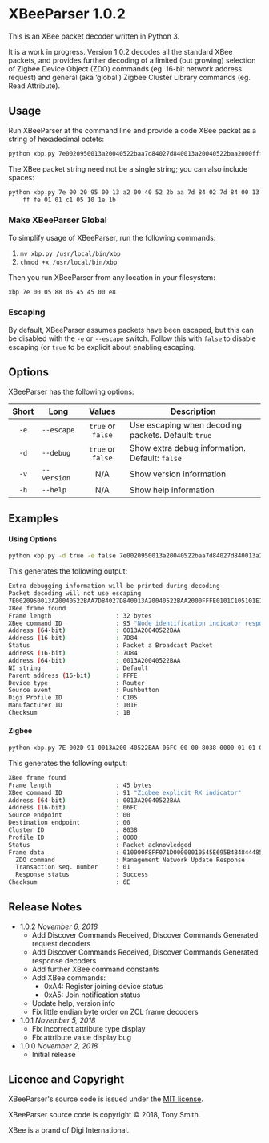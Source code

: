 # XBeeParser 1.0.2 #

This is an XBee packet decoder written in Python 3.

It is a work in progress. Version 1.0.2 decodes all the standard XBee packets, and provides further decoding of a limited (but growing) selection of Zigbee Device Object (ZDO) commands (eg. 16-bit network address request) and general (aka ‘global’) Zigbee Cluster Library commands (eg. Read Attribute).

## Usage ##

Run XBeeParser at the command line and provide a code XBee packet as a string of hexadecimal octets:

```bash
python xbp.py 7e0020950013a20040522baa7d84027d840013a20040522baa2000fffe0101c105101e1b
```

The XBee packet string need not be a single string; you can also include spaces:

```bash
python xbp.py 7e 00 20 95 00 13 a2 00 40 52 2b aa 7d 84 02 7d 84 00 13 a2 00 40 52 2b aa 20 00 
    ff fe 01 01 c1 05 10 1e 1b
```

### Make XBeeParser Global ###

To simplify usage of XBeeParser, run the following commands:

1. `mv xbp.py /usr/local/bin/xbp`
2. `chmod +x /usr/local/bin/xbp`

Then you run XBeeParser from any location in your filesystem:

```bash
xbp 7e 00 05 88 05 45 45 00 e8
```

### Escaping ###

By default, XBeeParser assumes packets have been escaped, but this can be disabled with the `-e` or `--escape` switch. Follow this with `false` to disable escaping (or `true` to be explicit about enabling escaping.

## Options ##

XBeeParser has the following options:

| Short | Long | Values | Description |
| :-: | --- | :-: | --- |
| `-e` | `--escape` | `true` or `false` | Use escaping when decoding packets. Default: `true` |
| `-d` | `--debug` | `true` or `false` | Show extra debug information. Default: `false` |
| `-v` | `--version` | N/A | Show version information |
| `-h` | `--help` | N/A | Show help information |

## Examples ##

#### Using Options ####

```bash
python xbp.py -d true -e false 7e0020950013a20040522baa7d84027d840013a20040522baa2000fffe0101c105101e1b
```

This generates the following output:

```bash
Extra debugging information will be printed during decoding
Packet decoding will not use escaping
7E0020950013A20040522BAA7D84027D840013A20040522BAA2000FFFE0101C105101E1B
XBee frame found
Frame length                  : 32 bytes
XBee command ID               : 95 "Node identification indicator response"
Address (64-bit)              : 0013A20040522BAA
Address (16-bit)              : 7D84
Status                        : Packet a Broadcast Packet
Address (16-bit)              : 7D84
Address (64-bit)              : 0013A20040522BAA
NI string                     : Default
Parent address (16-bit)       : FFFE
Device type                   : Router
Source event                  : Pushbutton
Digi Profile ID               : C105
Manufacturer ID               : 101E
Checksum                      : 1B
```

#### Zigbee ####

```bash
python xbp.py 7E 002D 91 0013A200 40522BAA 06FC 00 00 8038 0000 01 01 00 00F8FF07 1D00 0000 10 54 5E 69 5B 4B 48 44 48 55 55 57 46 51 41 44 4B 6E
```

This generates the following output:

```bash
XBee frame found
Frame length                  : 45 bytes
XBee command ID               : 91 "Zigbee explicit RX indicator"
Address (64-bit)              : 0013A20040522BAA
Address (16-bit)              : 06FC
Source endpoint               : 00
Destination endpoint          : 00
Cluster ID                    : 8038
Profile ID                    : 0000
Status                        : Packet acknowledged
Frame data                    : 010000F8FF071D00000010545E695B4B484448555557465141444B
  ZDO command                 : Management Network Update Response
  Transaction seq. number     : 01
  Response status             : Success
Checksum                      : 6E
```

## Release Notes ##

- 1.0.2 *November 6, 2018*
    - Add Discover Commands Received, Discover Commands Generated request decoders
    - Add Discover Commands Received, Discover Commands Generated response decoders
    - Add further XBee command constants
    - Add XBee commands:
        - 0xA4: Register joining device status
        - 0xA5: Join notification status
    - Update help, version info
    - Fix little endian byte order on ZCL frame decoders
- 1.0.1 *November 5, 2018*
    - Fix incorrect attribute type display
    - Fix attribute value display bug
- 1.0.0 *November 2, 2018*
    - Initial release

## Licence and Copyright ##

XBeeParser's source code is issued under the [MIT license](LICENSE).

XBeeParser source code is copyright &copy; 2018, Tony Smith.

XBee is a brand of Digi International.